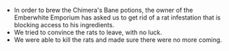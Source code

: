 - In order to brew the Chimera's Bane potions, the owner of the Emberwhite Emporium has asked us to get rid of a rat infestation that is blocking access to his ingredients.
- We tried to convince the rats to leave, with no luck.
- We were able to kill the rats and made sure there were no more coming.